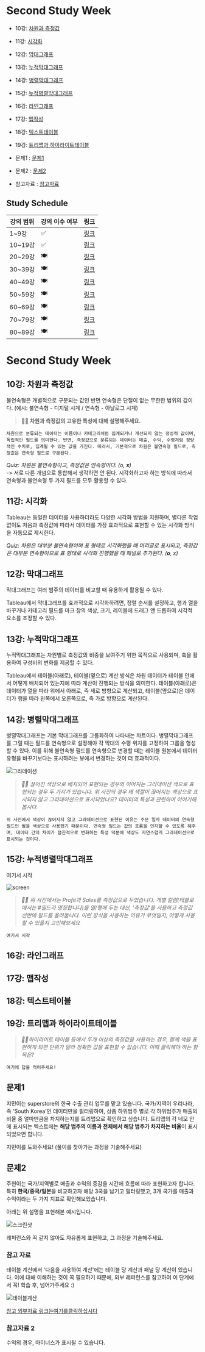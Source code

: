 # Second Study Week

- 10강: [차원과 측정값](#10강-차원과-측정값)

- 11강: [시각화](#11강-시각화)

- 12강: [막대그래프](#12강-막대그래프)

- 13강: [누적막대그래프](#13강-누적막대그래프)

- 14강: [병렬막대그래프](#14강-병렬막대그래프)

- 15강: [누적병렬막대그래프](#15강-누적병렬막대그래프)

- 16강: [라인그래프](#16강-라인그래프)

- 17강: [맵작성](#17강-맵작성)

- 18강: [텍스트테이블](#18강-텍스트테이블)

- 19강: [트리맵과 하이라이트테이블](#19강-트리맵과-하이라이트테이블)

- 문제1 : [문제1](#문제1)

- 문제2 : [문제2](#문제2)

- 참고자료 : [참고자료](#참고-자료)



## Study Schedule

| 강의 범위     | 강의 이수 여부 | 링크                                                                                                        |
|--------------|---------|-----------------------------------------------------------------------------------------------------------|
| 1~9강        |  ✅      | [링크](https://youtu.be/3ovkUe-TP1w?si=CRjj99Qm300unSWt)       |
| 10~19강      | ✅      | [링크](https://www.youtube.com/watch?v=AXkaUrJs-Ko&list=PL87tgIIryGsa5vdz6MsaOEF8PK-YqK3fz&index=75)       |
| 20~29강      | 🍽️      | [링크](https://www.youtube.com/watch?v=AXkaUrJs-Ko&list=PL87tgIIryGsa5vdz6MsaOEF8PK-YqK3fz&index=65)       |
| 30~39강      | 🍽️      | [링크](https://www.youtube.com/watch?v=e6J0Ljd6h44&list=PL87tgIIryGsa5vdz6MsaOEF8PK-YqK3fz&index=55)       |
| 40~49강      | 🍽️      | [링크](https://www.youtube.com/watch?v=AXkaUrJs-Ko&list=PL87tgIIryGsa5vdz6MsaOEF8PK-YqK3fz&index=45)       |
| 50~59강      | 🍽️      | [링크](https://www.youtube.com/watch?v=AXkaUrJs-Ko&list=PL87tgIIryGsa5vdz6MsaOEF8PK-YqK3fz&index=35)       |
| 60~69강      | 🍽️      | [링크](https://www.youtube.com/watch?v=AXkaUrJs-Ko&list=PL87tgIIryGsa5vdz6MsaOEF8PK-YqK3fz&index=25)       |
| 70~79강      | 🍽️      | [링크](https://www.youtube.com/watch?v=AXkaUrJs-Ko&list=PL87tgIIryGsa5vdz6MsaOEF8PK-YqK3fz&index=15)       |
| 80~89강      | 🍽️      | [링크](https://www.youtube.com/watch?v=AXkaUrJs-Ko&list=PL87tgIIryGsa5vdz6MsaOEF8PK-YqK3fz&index=5)        |


<!-- 여기까진 그대로 둬 주세요-->
<!-- 이 안에 들어오는 텍스트는 주석입니다. -->

# Second Study Week

## 10강: 차원과 측정값

<!-- 차원과 측정값에 관해 배우게 된 점을 적어주세요 -->
불연속형은 개별적으로 구분되는 값인 반면 연속형은 단절이 없는 무한한 범위의 값이다. (예시: 불연속형 - 디지털 시계 / 연속형 - 아날로그 시계)

> **🧞‍♀️ 차원과 측정값의 고유한 특성에 대해 설명해주세요.**

```
차원으로 분류되는 데이터는 이름이나 카테고리처럼 집계되거나 개선되지 않는 정성적 값이며, 독립적인 필드를 의미한다. 반면, 측정값으로 분류되는 데이터는 매출, 수익, 수령처럼 정량적인 수치로, 집계될 수 있는 값을 가진다. 따라서, 기본적으로 차원은 불연속형 필드로, 측정값은 연속형 필드로 구분된다.
```

*Quiz: 차원은 불연속형이고, 측정값은 연속형이다. (o, **x**)*<br>
-> 서로 다른 개념으로 통합해서 생각하면 안 된다. 시각화하고자 하는 방식에 따라서 연속형과 불연속형 두 가지 필드를 모두 활용할 수 있다.

## 11강: 시각화

<!-- 시각화 관해 배우게 된 점을 적어주세요 -->
Tableau는 동일한 데이터를 사용하더라도 다양한 시각화 방법을 지원하며, 별다른 작업 없이도 처음과 측정값에 따라서 데이터를 가장 효과적으로 표현할 수 있는 시각화 방식을 자동으로 제시한다.

*Quiz: 차원은 대부분 불연속형이며 표 형태로 시각화했을 때 머리글로 표시되고, 측정값은 대부분 연속형이므로 표 형태로 시각화 진행했을 때 패널로 추가된다. (**o**, x)*

## 12강: 막대그래프

<!-- 막대그래프에 관해 배우게 된 점을 적어주세요 -->
막대그래프는 여러 범주의 데이터를 비교할 때 유용하게 활용될 수 있다.

Tableau에서 막대그래프를 효과적으로 시각화하려면, 정렬 순서를 설정하고, 행과 열을 바꾸거나 카테고리 필드를 마크 창의 색상, 크기, 레이블에 드래그 앤 드롭하여 시각적 요소를 조정할 수 있다.

## 13강: 누적막대그래프

<!-- 누적막대그래프에 관해 배우게 된 점을 적어주세요 -->
누적막대그래프는 차원별로 측정값의 비중을 보여주기 위한 목적으로 사용되며, 축을 활용하여 구성비의 변화를 제공할 수 있다.

<!-- 테이블(아래로)과 테이블(옆으로)의 계산 방식을 습득해보세요. 이에 관련해 아래 참고자료도 있습니다 :) -->
Tableau에서 테이블(아래로), 테이블(옆으로) 계산 방식은 차원 데이터가 테이블 안에서 어떻게 배치되어 있는지에 따라 계산이 진행되는 방식을 의미한다. 테이블(아래로)은 데이터가 열을 따라 위에서 아래로, 즉 세로 방향으로 계산되고, 테이블(옆으로)은 데이터가 행을 따라 왼쪽에서 오른쪽으로, 즉 가로 방향으로 계산된다.

## 14강: 병렬막대그래프

<!-- 병렬막대그래프에 관해 배우게 된 점을 적어주세요 -->
병렬막대그래프는 기본 막대그래프를 그룹화하여 나타내는 차트이다. 병렬막대그래프를 그릴 때는 필드를 연속형으로 설정해야 각 막대의 수평 위치를 고정하여 그룹을 형성할 수 있다. 이를 위해 불연속형 필드를 연속형으로 변경할 때는 레이블 원본에서 데이터 유형을 바꾸기보다는 표시하려는 뷰에서 변경하는 것이 더 효과적이다.

![그라데이션](https://github.com/yousrchive/BUSINESS-INTELLIGENCE-TABLEAU/blob/main/study/img/2nd%20study/%E1%84%89%E1%85%B3%E1%84%8F%E1%85%B3%E1%84%85%E1%85%B5%E1%86%AB%E1%84%89%E1%85%A3%E1%86%BA%202024-09-12%20%E1%84%8B%E1%85%A9%E1%84%8C%E1%85%A5%E1%86%AB%201.54.19.png?raw=true)

> *🧞‍♀️ 끊어진 색상으로 배치되어 표현되는 경우와 이어지는 그라데이션 색으로 표현되는 경우 두 가지가 있습니다. 위 사진의 경우 왜 색깔이 끊어지는 색상으로 표시되지 않고 그라데이션으로 표시되었나요? 데이터의 특성과 관련하여 이야기해 봅시다.*

```
위 사진에서 색상이 끊어지지 않고 그라데이션으로 표현된 이유는 주문 일자 데이터의 연속형 필드인 월을 색상으로 사용했기 때문이다. 연속형 필드는 값의 흐름을 인지할 수 있도록 해주며, 데이터 간의 차이가 점진적으로 변화하는 특성 덕분에 색상도 자연스럽게 그라데이션으로 표시되는 것이다.
```

## 15강: 누적병렬막대그래프

<!-- 누적병렬막대그래프에 관해 배우게 된 점을 적어주세요 -->
여기서 시작

![screen](https://github.com/yousrchive/BUSINESS-INTELLIGENCE-TABLEAU/blob/main/study/img/2nd%20study/%E1%84%89%E1%85%B3%E1%84%8F%E1%85%B3%E1%84%85%E1%85%B5%E1%86%AB%E1%84%89%E1%85%A3%E1%86%BA%202024-09-12%20%E1%84%8B%E1%85%A9%E1%84%8C%E1%85%A5%E1%86%AB%201.57.52.png?raw=true)


> *🧞‍♀️ 위 사진에서는 Profit과 Sales를 측정값으로 두었습니다.  개별 칼럼(태블로에서는 #필드라 명칭합니다)을 열/행에 두는 대신, '측정값'을 사용하고 측정값 선반에 필드를 올려둡니다. 이런 방식을 사용하는 이유가 무엇일지, 어떻게 사용할 수 있을지 고민해보세요*

```
여기서 시작
```

<!-- 정답은 없습니다 -->

## 16강: 라인그래프

<!-- 라인그래프에 관해 배우게 된 점을 적어주세요 -->


## 17강: 맵작성

<!-- 맵차트 관해 배우게 된 점을 적어주세요 -->


## 18강: 텍스트테이블

<!-- 텍스트테이블에 관해 배우게 된 점을 적어주세요-->


## 19강: 트리맵과 하이라이트테이블

> *🧞‍♀️하이라이트 테이블 등에서 두개 이상의 측정값을 사용하는 경우, 함께 색을 표현하게 되면 단위가 달라 정확한 값을 표현할 수 없습니다. 이때 클릭해야 하는 항목은?*

```
여기에 답을 적어주세요!
```


## 문제1

지민이는 superstore의 한국 수출 관리 업무를 맡고 있습니다. 국가/지역이 우리나라, 즉 'South Korea'인 데이터만을 필터링하여, 상품 하위범주 별로 각 하위범주가 매출의 비율 중 얼마만큼을 차지하는지를 트리맵으로 확인하고 싶습니다. 트리맵의 각 네모 안에 표시되는 텍스트에는 **해당 범주의 이름과 전체에서 해당 범주가 차지하는 비율**이 표시되었으면 합니다.

지민이를 도와주세요! (풀이를 찾아가는 과정을 기술해주세요)


## 문제2

주현이는 국가/지역별로 매출과 수익의 증감을 시간에 흐름에 따라 표현하고자 합니다. 특히 **한국/중국/일본**을 비교하고자 해당 3국을 남기고 필터링했고, 3개 국가를 매출과 수익이라는 두 가지 지표로 확인해보았습니다.

아래는 위 설명을 표현해본 예시입니다.

![스크린샷](
https://github.com/yousrchive/BUSINESS-INTELLIGENCE-TABLEAU/blob/main/study/img/3rd%20study/%E1%84%89%E1%85%B3%E1%84%8F%E1%85%B3%E1%84%85%E1%85%B5%E1%86%AB%E1%84%89%E1%85%A3%E1%86%BA%202024-09-12%20%E1%84%8B%E1%85%A9%E1%84%92%E1%85%AE%203.13.22.png?raw=true)

레퍼런스와 꼭 같지 않아도 자유롭게 표현하고, 그 과정을 기술해주세요.


### 참고 자료

테이블 계산에서 '다음을 사용하여 계산'에는 테이블 당 계산과 패널 당 계산이 있습니다. 이에 대해 이해하는 것이 꼭 필요하기 때문에, 외부 레퍼런스를 참고하여 이 단계에서 꼭! 학습 후, 넘어가주세요 :)

![테이블계산](https://velog.velcdn.com/images/eunsuh/post/8a56ab15-930d-4ad6-b5ab-74513863115f/image.png
)

[참고 외부자료 링크는여기를클릭하십시다](https://velog.io/@eunsuh/Tableau-%EB%A0%88%EB%B2%A8UP-%EA%B0%95%EC%9D%98-%EC%A0%95%EB%A6%AC-1-%ED%85%8C%EC%9D%B4%EB%B8%94-%EA%B3%84%EC%82%B0)


### 참고자료 2

수익의 경우, 마이너스가 표시될 수 있습니다.